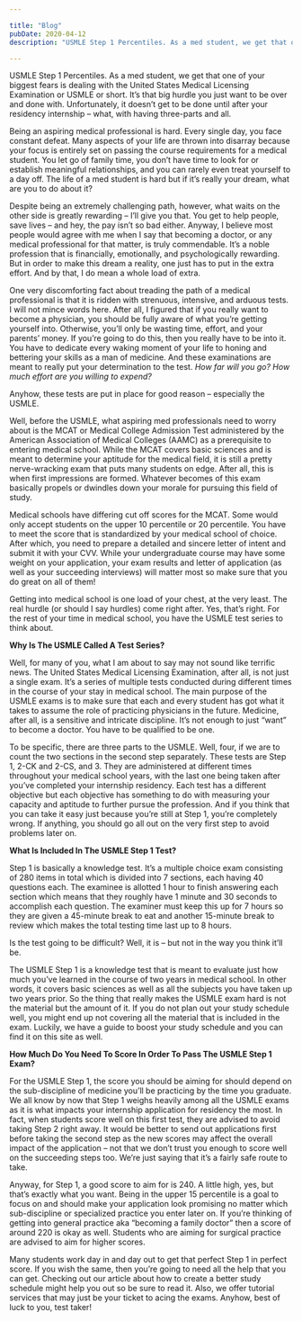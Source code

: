 ```yaml
---

title: "Blog"
pubDate: 2020-04-12
description: "USMLE Step 1 Percentiles. As a med student, we get that one of your biggest fears is dealing with the United States Medical Licensing Examination or USMLE "

---
```



USMLE Step 1 Percentiles. As a med student, we get that one of your biggest fears is dealing with the United States Medical Licensing Examination or USMLE or short. It’s that big hurdle you just want to be over and done with. Unfortunately, it doesn’t get to be done until after your residency internship – what, with having three-parts and all.

Being an aspiring medical professional is hard. Every single day, you face constant defeat. Many aspects of your life are thrown into disarray because your focus is entirely set on passing the course requirements for a medical student. You let go of family time, you don’t have time to look for or establish meaningful relationships, and you can rarely even treat yourself to a day off. The life of a med student is hard but if it’s really your dream, what are you to do about it?

Despite being an extremely challenging path, however, what waits on the other side is greatly rewarding – I’ll give you that. You get to help people, save lives – and hey, the pay isn’t so bad either. Anyway, I believe most people would agree with me when I say that becoming a doctor, or any medical professional for that matter, is truly commendable. It’s a noble profession that is financially, emotionally, and psychologically rewarding. But in order to make this dream a reality, one just has to put in the extra effort. And by that, I do mean a whole load of extra.

One very discomforting fact about treading the path of a medical professional is that it is ridden with strenuous, intensive, and arduous tests. I will not mince words here. After all, I figured that if you really want to become a physician, you should be fully aware of what you’re getting yourself into. Otherwise, you’ll only be wasting time, effort, and your parents’ money. If you’re going to do this, then you really have to be into it. You have to dedicate every waking moment of your life to honing and bettering your skills as a man of medicine. And these examinations are meant to really put your determination to the test. _How far will you go? How much effort are you willing to expend?_

Anyhow, these tests are put in place for good reason – especially the USMLE.

Well, before the USMLE, what aspiring med professionals need to worry about is the MCAT or Medical College Admission Test administered by the American Association of Medical Colleges (AAMC) as a prerequisite to entering medical school. While the MCAT covers basic sciences and is meant to determine your aptitude for the medical field, it is still a pretty nerve-wracking exam that puts many students on edge. After all, this is when first impressions are formed. Whatever becomes of this exam basically propels or dwindles down your morale for pursuing this field of study.

Medical schools have differing cut off scores for the MCAT. Some would only accept students on the upper 10 percentile or 20 percentile. You have to meet the score that is standardized by your medical school of choice. After which, you need to prepare a detailed and sincere letter of intent and submit it with your CVV. While your undergraduate course may have some weight on your application, your exam results and letter of application (as well as your succeeding interviews) will matter most so make sure that you do great on all of them!

Getting into medical school is one load of your chest, at the very least. The real hurdle (or should I say hurdles) come right after. Yes, that’s right. For the rest of your time in medical school, you have the USMLE test series to think about.

**Why Is The USMLE Called A Test Series?**

Well, for many of you, what I am about to say may not sound like terrific news. The United States Medical Licensing Examination, after all, is not just a single exam. It’s a series of multiple tests conducted during different times in the course of your stay in medical school. The main purpose of the USMLE exams is to make sure that each and every student has got what it takes to assume the role of practicing physicians in the future. Medicine, after all, is a sensitive and intricate discipline. It’s not enough to just “want” to become a doctor. You have to be qualified to be one.

To be specific, there are three parts to the USMLE. Well, four, if we are to count the two sections in the second step separately. These tests are Step 1, 2-CK and 2-CS, and 3. They are administered at different times throughout your medical school years, with the last one being taken after you’ve completed your internship residency. Each test has a different objective but each objective has something to do with measuring your capacity and aptitude to further pursue the profession. And if you think that you can take it easy just because you’re still at Step 1, you’re completely wrong. If anything, you should go all out on the very first step to avoid problems later on.

**What Is Included In The USMLE Step 1 Test?**

Step 1 is basically a knowledge test. It’s a multiple choice exam consisting of 280 items in total which is divided into 7 sections, each having 40 questions each. The examinee is allotted 1 hour to finish answering each section which means that they roughly have 1 minute and 30 seconds to accomplish each question. The examiner must keep this up for 7 hours so they are given a 45-minute break to eat and another 15-minute break to review which makes the total testing time last up to 8 hours.

Is the test going to be difficult? Well, it is – but not in the way you think it’ll be.

The USMLE Step 1 is a knowledge test that is meant to evaluate just how much you’ve learned in the course of two years in medical school. In other words, it covers basic sciences as well as all the subjects you have taken up two years prior. So the thing that really makes the USMLE exam hard is not the material but the amount of it. If you do not plan out your study schedule well, you might end up not covering all the material that is included in the exam. Luckily, we have a guide to boost your study schedule and you can find it on this site as well.

**How Much Do You Need To Score In Order To Pass The USMLE Step 1 Exam?**

For the USMLE Step 1, the score you should be aiming for should depend on the sub-discipline of medicine you’ll be practicing by the time you graduate. We all know by now that Step 1 weighs heavily among all the USMLE exams as it is what impacts your internship application for residency the most. In fact, when students score well on this first test, they are advised to avoid taking Step 2 right away. It would be better to send out applications first before taking the second step as the new scores may affect the overall impact of the application – not that we don’t trust you enough to score well on the succeeding steps too. We’re just saying that it’s a fairly safe route to take.

Anyway, for Step 1, a good score to aim for is 240. A little high, yes, but that’s exactly what you want. Being in the upper 15 percentile is a goal to focus on and should make your application look promising no matter which sub-discipline or specialized practice you enter later on. If you’re thinking of getting into general practice aka “becoming a family doctor” then a score of around 220 is okay as well. Students who are aiming for surgical practice are advised to aim for higher scores.

Many students work day in and day out to get that perfect Step 1 in perfect score. If you wish the same, then you’re going to need all the help that you can get. Checking out our article about how to create a better study schedule might help you out so be sure to read it. Also, we offer tutorial services that may just be your ticket to acing the exams. Anyhow, best of luck to you, test taker!
